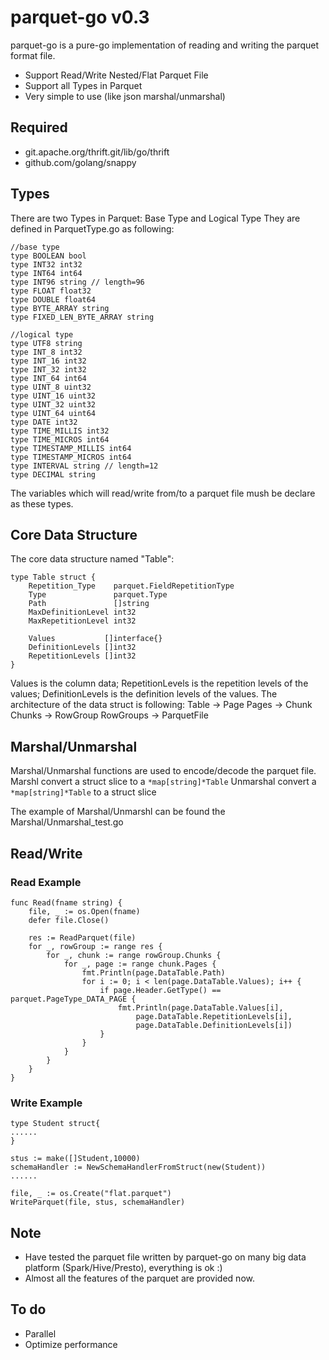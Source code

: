 # parquet-go v0.3
parquet-go is a pure-go implementation of reading and writing the parquet format file. 
* Support Read/Write Nested/Flat Parquet File
* Support all Types in Parquet
* Very simple to use (like json marshal/unmarshal)

## Required
* git.apache.org/thrift.git/lib/go/thrift
* github.com/golang/snappy

## Types
There are two Types in Parquet: Base Type and Logical Type
They are defined in ParquetType.go as following:
```
//base type
type BOOLEAN bool
type INT32 int32
type INT64 int64
type INT96 string // length=96
type FLOAT float32
type DOUBLE float64
type BYTE_ARRAY string
type FIXED_LEN_BYTE_ARRAY string

//logical type
type UTF8 string
type INT_8 int32
type INT_16 int32
type INT_32 int32
type INT_64 int64
type UINT_8 uint32
type UINT_16 uint32
type UINT_32 uint32
type UINT_64 uint64
type DATE int32
type TIME_MILLIS int32
type TIME_MICROS int64
type TIMESTAMP_MILLIS int64
type TIMESTAMP_MICROS int64
type INTERVAL string // length=12
type DECIMAL string

```
The variables which will read/write from/to a parquet file mush be declare as these types.

## Core Data Structure
The core data structure named "Table":
```
type Table struct {
	Repetition_Type    parquet.FieldRepetitionType
	Type               parquet.Type
	Path               []string
	MaxDefinitionLevel int32
	MaxRepetitionLevel int32

	Values           []interface{}
	DefinitionLevels []int32
	RepetitionLevels []int32
}
```
Values is the column data; RepetitionLevels is the repetition levels of the values; DefinitionLevels is the definition levels of the values.
The architecture of the data struct is following:
Table -> Page
Pages -> Chunk
Chunks -> RowGroup
RowGroups -> ParquetFile

## Marshal/Unmarshal
Marshal/Unmarshal functions are used to encode/decode the parquet file. 
Marshl convert a struct slice to a ```*map[string]*Table```
Unmarshal convert a ```*map[string]*Table``` to a struct slice

The example of Marshal/Unmarshl can be found the Marshal/Unmarshal_test.go

## Read/Write

### Read Example
```
func Read(fname string) {
	file, _ := os.Open(fname)
	defer file.Close()

	res := ReadParquet(file)
	for _, rowGroup := range res {
		for _, chunk := range rowGroup.Chunks {
			for _, page := range chunk.Pages {
				fmt.Println(page.DataTable.Path)
				for i := 0; i < len(page.DataTable.Values); i++ {
					if page.Header.GetType() == parquet.PageType_DATA_PAGE {
						fmt.Println(page.DataTable.Values[i],
							page.DataTable.RepetitionLevels[i],
							page.DataTable.DefinitionLevels[i])
					}
				}
			}
		}
	}
}
```

### Write Example
```
type Student struct{
......
}

stus := make([]Student,10000)
schemaHandler := NewSchemaHandlerFromStruct(new(Student))
......

file, _ := os.Create("flat.parquet")
WriteParquet(file, stus, schemaHandler)

```

## Note
* Have tested the parquet file written by parquet-go on many big data platform (Spark/Hive/Presto), everything is ok :)
* Almost all the features of the parquet are provided now.

## To do
* Parallel
* Optimize performance